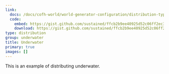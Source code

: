 ```yaml
---
link:
  docs: /docs/cofh-world/world-generator-configuration/distribution-types/underwater/
  code:
    embed: https://gist.github.com/sustained/ffcb2b9ee40925d52c06ff2ec301de05.js
    download: https://gist.github.com/sustained/ffcb2b9ee40925d52c06ff2ec301de05/archive/4bc6b18052b66452e41e9a5a830ee75e98ed000c.zip
type: distribution
group: underwater
title: Underwater
primary: true
images: []
---
```


This is an example of distributing underwater.
